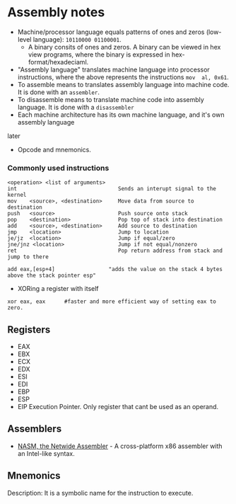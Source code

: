 # Assembly notes

- Machine/processor language equals patterns of ones and zeros (low-level language): `10110000 01100001`.
  - A binary consits of ones and zeros. A binary can be viewed in hex view programs, where the binary is expressed in hex-format/hexadeciaml.
- "Assembly language" translates machine language into processor instructions, where the above represents the instructions `mov  al, 0x61`. 
- To assemble means to translates assembly language into machine code. It is done with an `assembler`.
- To disassemble means to translate machine code into assembly language. It is done with a `disassembler`
- Each machine architecture has its own machine language, and it's own assembly language

later
- Opcode and mnemonics.

### Commonly used instructions
````
<operation> <list of arguments>
int                                Sends an interupt signal to the kernel
mov    <source>, <destination>     Move data from source to destination
push   <source>                    Push source onto stack
pop    <destination>               Pop top of stack into destination
add    <source>, <destination>     Add source to destination
jmp    <location>                  Jump to location
je/jz  <location>                  Jump if equal/zero
jne/jnz <location>                 Jump if not equal/nonzero
ret                                Pop return address from stack and jump to there

add eax,[esp+4]                 "adds the value on the stack 4 bytes above the stack pointer esp"
````
- XORing a register with itself
````
xor eax, eax      #faster and more efficient way of setting eax to zero. 
````

## Registers
- EAX
- EBX
- ECX
- EDX
- ESI
- EDI
- EBP
- ESP
- EIP   Execution Pointer. Only register that cant be used as an operand.

## Assemblers
- [NASM, the Netwide Assembler](https://github.com/netwide-assembler/nasm) - A cross-platform x86 assembler with an Intel-like syntax.

## Mnemonics
Description: It is a symbolic name for the instruction to execute.

